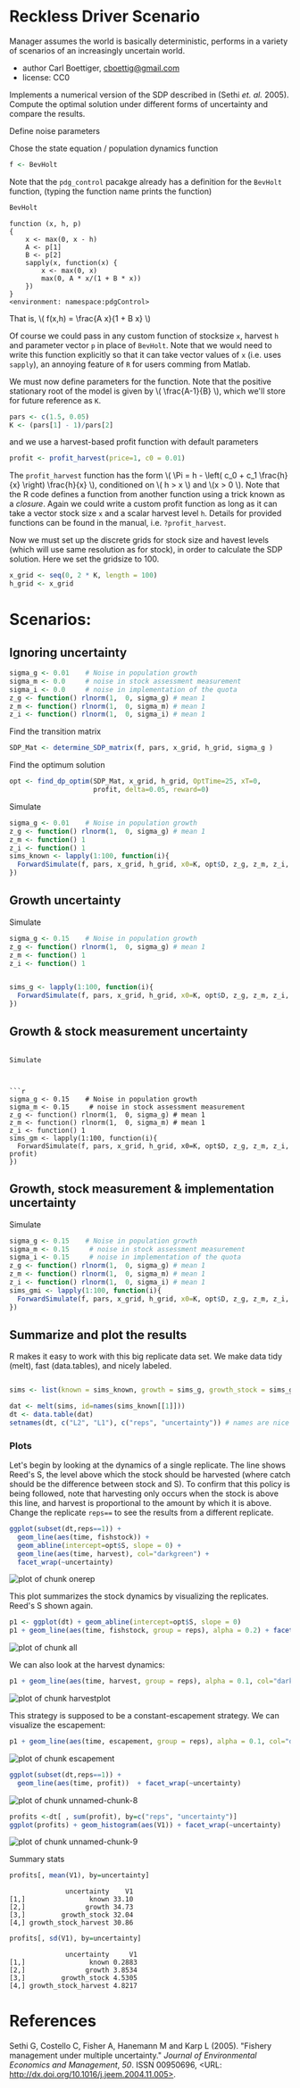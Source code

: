 




# Reckless Driver Scenario

Manager assumes the world is basically deterministic, performs in a variety of scenarios of an increasingly uncertain world.  

 * author Carl Boettiger, <cboettig@gmail.com>
 * license: CC0

 Implements a numerical version of the SDP described in (Sethi _et. al._ 2005).
 Compute the optimal solution under different forms of uncertainty and compare the results.  





Define noise parameters 


Chose the state equation / population dynamics function



```r
f <- BevHolt
```




Note that the `pdg_control` pacakge already has a definition for the `BevHolt` function, (typing the function name prints the function)



```r
BevHolt
```



```
function (x, h, p) 
{
    x <- max(0, x - h)
    A <- p[1]
    B <- p[2]
    sapply(x, function(x) {
        x <- max(0, x)
        max(0, A * x/(1 + B * x))
    })
}
<environment: namespace:pdgControl>
```




That is, \\( f(x,h) = \frac{A x}{1 + B x} \\)

Of course we could pass in any custom function of stocksize `x`, harvest `h` and parameter vector `p` in place of `BevHolt`.  Note that we would need to write this function explicitly so that it can take vector values of `x` (i.e. uses `sapply`), an annoying feature of `R` for users comming from Matlab.  


We must now define parameters for the function.  Note that the positive stationary root of the model is given by \\( \frac{A-1}{B} \\), which we'll store for future reference as `K`.  



```r
pars <- c(1.5, 0.05)
K <- (pars[1] - 1)/pars[2]
```






and we use a harvest-based profit function with default parameters



```r
profit <- profit_harvest(price=1, c0 = 0.01) 
```




The `profit_harvest` function has the form \\( \Pi = h - \left( c_0  + c_1 \frac{h}{x} \right) \frac{h}{x} \\), conditioned on \\( h > x \\) and \\(x > 0 \\).  Note that the R code defines a function from another function using a trick known as a _closure_.  Again we could write a custom profit function as long as it can take a vector stock size `x` and a scalar harvest level `h`.  Details for provided functions can be found in the manual, i.e. `?profit_harvest`. 


Now we must set up the discrete grids for stock size and havest levels (which will use same resolution as for stock), in order to calculate the SDP solution.   Here we set the gridsize to 100.  



```r
x_grid <- seq(0, 2 * K, length = 100)  
h_grid <- x_grid  
```





# Scenarios: 

## Ignoring uncertainty 




```r
sigma_g <- 0.01    # Noise in population growth
sigma_m <- 0.0     # noise in stock assessment measurement
sigma_i <- 0.0     # noise in implementation of the quota
z_g <- function() rlnorm(1,  0, sigma_g) # mean 1
z_m <- function() rlnorm(1,  0, sigma_m) # mean 1
z_i <- function() rlnorm(1,  0, sigma_i) # mean 1
```



Find the transition matrix 



```r
SDP_Mat <- determine_SDP_matrix(f, pars, x_grid, h_grid, sigma_g )
```




Find the optimum solution



```r
opt <- find_dp_optim(SDP_Mat, x_grid, h_grid, OptTime=25, xT=0, 
                     profit, delta=0.05, reward=0)
```




Simulate 



```r
sigma_g <- 0.01    # Noise in population growth
z_g <- function() rlnorm(1,  0, sigma_g) # mean 1
z_m <- function() 1 
z_i <- function() 1 
sims_known <- lapply(1:100, function(i){
  ForwardSimulate(f, pars, x_grid, h_grid, x0=K, opt$D, z_g, z_m, z_i, profit)
})
```




## Growth uncertainty 


Simulate 



```r
sigma_g <- 0.15    # Noise in population growth
z_g <- function() rlnorm(1,  0, sigma_g) # mean 1
z_m <- function() 1
z_i <- function() 1 


sims_g <- lapply(1:100, function(i){
  ForwardSimulate(f, pars, x_grid, h_grid, x0=K, opt$D, z_g, z_m, z_i, profit)
})
```





## Growth & stock measurement uncertainty 

```

Simulate 



```r
sigma_g <- 0.15    # Noise in population growth
sigma_m <- 0.15     # noise in stock assessment measurement
z_g <- function() rlnorm(1,  0, sigma_g) # mean 1
z_m <- function() rlnorm(1,  0, sigma_m) # mean 1
z_i <- function() 1 
sims_gm <- lapply(1:100, function(i){
  ForwardSimulate(f, pars, x_grid, h_grid, x0=K, opt$D, z_g, z_m, z_i, profit)
})
```







## Growth, stock measurement & implementation uncertainty 

Simulate 



```r
sigma_g <- 0.15    # Noise in population growth
sigma_m <- 0.15     # noise in stock assessment measurement
sigma_i <- 0.15     # noise in implementation of the quota
z_g <- function() rlnorm(1,  0, sigma_g) # mean 1
z_m <- function() rlnorm(1,  0, sigma_m) # mean 1
z_i <- function() rlnorm(1,  0, sigma_i) # mean 1
sims_gmi <- lapply(1:100, function(i){
  ForwardSimulate(f, pars, x_grid, h_grid, x0=K, opt$D, z_g, z_m, z_i, profit)
})
```






## Summarize and plot the results                                                   

R makes it easy to work with this big replicate data set.  We make data tidy (melt), fast (data.tables), and nicely labeled.



```r

sims <- list(known = sims_known, growth = sims_g, growth_stock = sims_gm, growth_stock_harvest = sims_gmi)

dat <- melt(sims, id=names(sims_known[[1]]))  
dt <- data.table(dat)
setnames(dt, c("L2", "L1"), c("reps", "uncertainty")) # names are nice
```




### Plots 

Let's begin by looking at the dynamics of a single replicate. The line shows Reed's S, the level above which the stock should be harvested (where catch should be the difference between stock and S).  To confirm that this policy is being followed, note that harvesting only occurs when the stock is above this line, and harvest is proportional to the amount by which it is above.  Change the replicate `reps==` to see the results from a different replicate.  



```r
ggplot(subset(dt,reps==1)) +
  geom_line(aes(time, fishstock)) +
  geom_abline(intercept=opt$S, slope = 0) +
  geom_line(aes(time, harvest), col="darkgreen") + 
  facet_wrap(~uncertainty) 
```

![plot of chunk onerep](http://farm8.staticflickr.com/7239/7211139008_725d0c0cd6_o.png) 



This plot summarizes the stock dynamics by visualizing the replicates. Reed's S shown again.



```r
p1 <- ggplot(dt) + geom_abline(intercept=opt$S, slope = 0) 
p1 + geom_line(aes(time, fishstock, group = reps), alpha = 0.2) + facet_wrap(~uncertainty)
```

![plot of chunk all](http://farm8.staticflickr.com/7212/7211139916_98040f7458_o.png) 


We can also look at the harvest dynamics:



```r
p1 + geom_line(aes(time, harvest, group = reps), alpha = 0.1, col="darkgreen") + facet_wrap(~uncertainty)
```

![plot of chunk harvestplot](http://farm8.staticflickr.com/7217/7211140738_3e15d0a933_o.png) 


This strategy is supposed to be a constant-escapement strategy. We can visualize the escapement: 



```r
p1 + geom_line(aes(time, escapement, group = reps), alpha = 0.1, col="darkgrey") + facet_wrap(~uncertainty)
```

![plot of chunk escapement](http://farm6.staticflickr.com/5446/7211141970_3e8128d578_o.png) 





```r
ggplot(subset(dt,reps==1)) +
  geom_line(aes(time, profit))  + facet_wrap(~uncertainty)
```

![plot of chunk unnamed-chunk-8](http://farm6.staticflickr.com/5115/7211142418_33854e293e_o.png) 




```r
profits <-dt[ , sum(profit), by=c("reps", "uncertainty")] 
ggplot(profits) + geom_histogram(aes(V1)) + facet_wrap(~uncertainty)
```

![plot of chunk unnamed-chunk-9](http://farm8.staticflickr.com/7099/7211143102_5c52230d46_o.png) 


Summary stats



```r
profits[, mean(V1), by=uncertainty]
```



```
              uncertainty    V1
[1,]                known 33.10
[2,]               growth 34.73
[3,]         growth_stock 32.04
[4,] growth_stock_harvest 30.86
```



```r
profits[, sd(V1), by=uncertainty]
```



```
              uncertainty     V1
[1,]                known 0.2883
[2,]               growth 3.8534
[3,]         growth_stock 4.5305
[4,] growth_stock_harvest 4.8217
```






# References

Sethi G, Costello C, Fisher A, Hanemann M and Karp L (2005).
"Fishery management under multiple uncertainty." _Journal of
Environmental Economics and Management_, *50*. ISSN 00950696,
<URL: http://dx.doi.org/10.1016/j.jeem.2004.11.005>.


